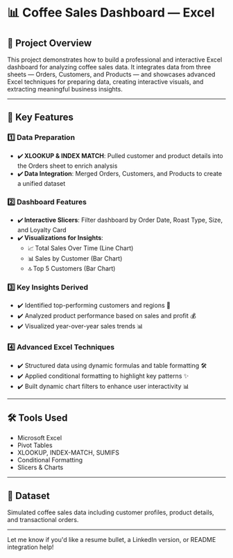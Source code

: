 # 📊 Coffee Sales Dashboard — Excel

## 📌 Project Overview

This project demonstrates how to build a professional and interactive Excel dashboard for analyzing coffee sales data. It integrates data from three sheets — Orders, Customers, and Products — and showcases advanced Excel techniques for preparing data, creating interactive visuals, and extracting meaningful business insights.

---

## 🎯 Key Features

### 1️⃣ Data Preparation

- ✔️ **XLOOKUP & INDEX MATCH**: Pulled customer and product details into the Orders sheet to enrich analysis
- ✔️ **Data Integration**: Merged Orders, Customers, and Products to create a unified dataset

### 2️⃣ Dashboard Features

- ✔️ **Interactive Slicers**: Filter dashboard by Order Date, Roast Type, Size, and Loyalty Card
- ✔️ **Visualizations for Insights**:
  - 📈 Total Sales Over Time (Line Chart)
  - 📊 Sales by Customer (Bar Chart)
  - 🔝 Top 5 Customers (Bar Chart)

### 3️⃣ Key Insights Derived

- ✔️ Identified top-performing customers and regions 📍
- ✔️ Analyzed product performance based on sales and profit 💰
- ✔️ Visualized year-over-year sales trends 📊

### 4️⃣ Advanced Excel Techniques

- ✔️ Structured data using dynamic formulas and table formatting 🛠️
- ✔️ Applied conditional formatting to highlight key patterns ✨
- ✔️ Built dynamic chart filters to enhance user interactivity 📊

---

## 🛠️ Tools Used

- Microsoft Excel
- Pivot Tables
- XLOOKUP, INDEX-MATCH, SUMIFS
- Conditional Formatting
- Slicers & Charts

---

## 📁 Dataset

Simulated coffee sales data including customer profiles, product details, and transactional orders.

---

Let me know if you'd like a resume bullet, a LinkedIn version, or README integration help!
